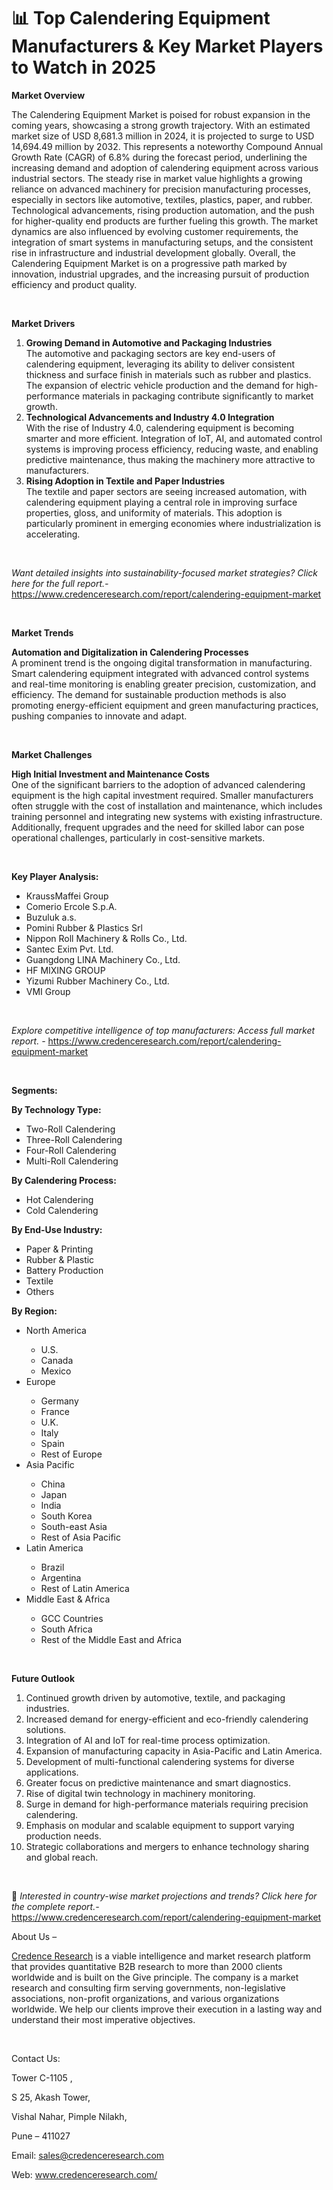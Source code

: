 # 📊 Top Calendering Equipment Manufacturers & Key Market Players to Watch in 2025


<p><strong>Market Overview</strong></p>
<p>The Calendering Equipment Market is poised for robust expansion in the coming years, showcasing a strong growth trajectory. With an estimated market size of USD 8,681.3 million in 2024, it is projected to surge to USD 14,694.49 million by 2032. This represents a noteworthy Compound Annual Growth Rate (CAGR) of 6.8% during the forecast period, underlining the increasing demand and adoption of calendering equipment across various industrial sectors. The steady rise in market value highlights a growing reliance on advanced machinery for precision manufacturing processes, especially in sectors like automotive, textiles, plastics, paper, and rubber. Technological advancements, rising production automation, and the push for higher-quality end products are further fueling this growth. The market dynamics are also influenced by evolving customer requirements, the integration of smart systems in manufacturing setups, and the consistent rise in infrastructure and industrial development globally. Overall, the Calendering Equipment Market is on a progressive path marked by innovation, industrial upgrades, and the increasing pursuit of production efficiency and product quality.</p>
<p><strong>&nbsp;</strong></p>
<p><strong>Market Drivers</strong></p>
<ol>
<li><strong> Growing Demand in Automotive and Packaging Industries</strong><br data-start="1294" data-end="1297" /> The automotive and packaging sectors are key end-users of calendering equipment, leveraging its ability to deliver consistent thickness and surface finish in materials such as rubber and plastics. The expansion of electric vehicle production and the demand for high-performance materials in packaging contribute significantly to market growth.</li>
<li data-start="1642" data-end="1999"><strong data-start="1642" data-end="1704"> Technological Advancements and Industry 4.0 Integration</strong><br data-start="1704" data-end="1707" /> With the rise of Industry 4.0, calendering equipment is becoming smarter and more efficient. Integration of IoT, AI, and automated control systems is improving process efficiency, reducing waste, and enabling predictive maintenance, thus making the machinery more attractive to manufacturers.</li>
<li data-start="2001" data-end="2342"><strong data-start="2001" data-end="2055"> Rising Adoption in Textile and Paper Industries</strong><br data-start="2055" data-end="2058" /> The textile and paper sectors are seeing increased automation, with calendering equipment playing a central role in improving surface properties, gloss, and uniformity of materials. This adoption is particularly prominent in emerging economies where industrialization is accelerating.</li>
</ol>
<p><strong>&nbsp;</strong></p>
<p><em>Want detailed insights into sustainability-focused market strategies? Click here for the full report.- </em><a href="https://www.credenceresearch.com/report/calendering-equipment-market">https://www.credenceresearch.com/report/calendering-equipment-market</a></p>
<p>&nbsp;</p>
<p><strong>Market Trends</strong></p>
<p><strong>Automation and Digitalization in Calendering Processes</strong><br data-start="2446" data-end="2449" /> A prominent trend is the ongoing digital transformation in manufacturing. Smart calendering equipment integrated with advanced control systems and real-time monitoring is enabling greater precision, customization, and efficiency. The demand for sustainable production methods is also promoting energy-efficient equipment and green manufacturing practices, pushing companies to innovate and adapt.</p>
<p>&nbsp;</p>
<p><strong>Market Challenges</strong></p>
<p><strong>High Initial Investment and Maintenance Costs</strong><br /> One of the significant barriers to the adoption of advanced calendering equipment is the high capital investment required. Smaller manufacturers often struggle with the cost of installation and maintenance, which includes training personnel and integrating new systems with existing infrastructure. Additionally, frequent upgrades and the need for skilled labor can pose operational challenges, particularly in cost-sensitive markets.</p>
<p><strong>&nbsp;</strong></p>
<p><strong>Key Player Analysis:</strong></p>
<ul>
<li>KraussMaffei Group</li>
<li>Comerio Ercole S.p.A.</li>
<li>Buzuluk a.s.</li>
<li>Pomini Rubber &amp; Plastics Srl</li>
<li>Nippon Roll Machinery &amp; Rolls Co., Ltd.</li>
<li>Santec Exim Pvt. Ltd.</li>
<li>Guangdong LINA Machinery Co., Ltd.</li>
<li>HF MIXING GROUP</li>
<li>Yizumi Rubber Machinery Co., Ltd.</li>
<li>VMI Group</li>
</ul>
<p>&nbsp;</p>
<p><em>Explore competitive intelligence of top manufacturers: Access full market report. - </em><a href="https://www.credenceresearch.com/report/calendering-equipment-market">https://www.credenceresearch.com/report/calendering-equipment-market</a></p>
<p>&nbsp;</p>
<p><strong>Segments:</strong></p>
<p><strong>By Technology Type:</strong></p>
<ul>
<li>Two-Roll Calendering</li>
<li>Three-Roll Calendering</li>
<li>Four-Roll Calendering</li>
<li>Multi-Roll Calendering</li>
</ul>
<p><strong>By Calendering Process:</strong></p>
<ul>
<li>Hot Calendering</li>
<li>Cold Calendering</li>
</ul>
<p><strong>By End-Use Industry:</strong></p>
<ul>
<li>Paper &amp; Printing</li>
<li>Rubber &amp; Plastic</li>
<li>Battery Production</li>
<li>Textile</li>
<li>Others</li>
</ul>
<p><strong>By Region:</strong></p>
<ul>
<li>North America</li>
<ul>
<li>U.S.</li>
<li>Canada</li>
<li>Mexico</li>
</ul>
<li>Europe</li>
<ul>
<li>Germany</li>
<li>France</li>
<li>U.K.</li>
<li>Italy</li>
<li>Spain</li>
<li>Rest of Europe</li>
</ul>
<li>Asia Pacific</li>
<ul>
<li>China</li>
<li>Japan</li>
<li>India</li>
<li>South Korea</li>
<li>South-east Asia</li>
<li>Rest of Asia Pacific</li>
</ul>
<li>Latin America</li>
<ul>
<li>Brazil</li>
<li>Argentina</li>
<li>Rest of Latin America</li>
</ul>
<li>Middle East &amp; Africa</li>
<ul>
<li>GCC Countries</li>
<li>South Africa</li>
<li>Rest of the Middle East and Africa</li>
</ul>
</ul>
<p>&nbsp;</p>
<p><strong>Future Outlook </strong></p>
<ol>
<li>Continued growth driven by automotive, textile, and packaging industries.</li>
<li data-start="3470" data-end="3547">Increased demand for energy-efficient and eco-friendly calendering solutions.</li>
<li data-start="3551" data-end="3612">Integration of AI and IoT for real-time process optimization.</li>
<li data-start="3616" data-end="3686">Expansion of manufacturing capacity in Asia-Pacific and Latin America.</li>
<li data-start="3690" data-end="3767">Development of multi-functional calendering systems for diverse applications.</li>
<li data-start="3771" data-end="3833">Greater focus on predictive maintenance and smart diagnostics.</li>
<li data-start="3837" data-end="3893">Rise of digital twin technology in machinery monitoring.</li>
<li data-start="3897" data-end="3976">Surge in demand for high-performance materials requiring precision calendering.</li>
<li data-start="3980" data-end="4059">Emphasis on modular and scalable equipment to support varying production needs.</li>
<li data-start="4064" data-end="4148">Strategic collaborations and mergers to enhance technology sharing and global reach.</li>
</ol>
<p><strong>&nbsp;</strong></p>
<p>📌 <em>Interested in country-wise market projections and trends? Click here for the complete report.- </em><a href="https://www.credenceresearch.com/report/calendering-equipment-market">https://www.credenceresearch.com/report/calendering-equipment-market</a></p>
<p>About Us &ndash;</p>
<p><a href="https://www.credenceresearch.com/">Credence Research</a> is a viable intelligence and market research platform that provides quantitative B2B research to more than 2000 clients worldwide and is built on the Give principle. The company is a market research and consulting firm serving governments, non-legislative associations, non-profit organizations, and various organizations worldwide. We help our clients improve their execution in a lasting way and understand their most imperative objectives.</p>
<p>&nbsp;</p>
<p>Contact Us:</p>
<p>Tower C-1105 ,</p>
<p>S 25, Akash Tower,</p>
<p>Vishal Nahar, Pimple Nilakh,</p>
<p>Pune &ndash; 411027</p>
<p>Email: <a href="mailto:sales@credenceresearch.com">sales@credenceresearch.com</a></p>
<p>Web: <a href="http://www.credenceresearch.com/">www.credenceresearch.com/</a></p>
<p>&nbsp;</p>
